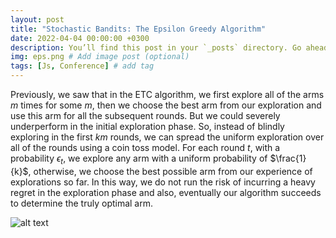 ```yaml
---
layout: post
title: "Stochastic Bandits: The Epsilon Greedy Algorithm"
date: 2022-04-04 00:00:00 +0300
description: You’ll find this post in your `_posts` directory. Go ahead and edit it and re-build the site to see your changes. # Add post description (optional)
img: eps.png # Add image post (optional)
tags: [Js, Conference] # add tag
---
```


Previously, we saw that in the ETC algorithm, we first explore all of the arms $m$ times for some $m$, then we choose the best arm from our exploration and use this arm for all the subsequent rounds. But we could severely underperform in the initial exploration phase. So, instead of blindly exploring in the first $km$ rounds, we can spread the uniform exploration over all of the rounds using a coin toss model. For each round $t$, with a probability $\epsilon_{t}$, we explore any arm with a uniform probability of $\frac{1}{k}$, otherwise, we choose the best possible arm from our experience of explorations so far. In this way, we do not run the risk of incurring a heavy regret in the exploration phase and also, eventually our algorithm succeeds to determine the truly optimal arm.

![alt text](https://github.com/Zahidul-Hasan/zahidul-hasan.github.io/tree/master/assets/img/etc.png)

